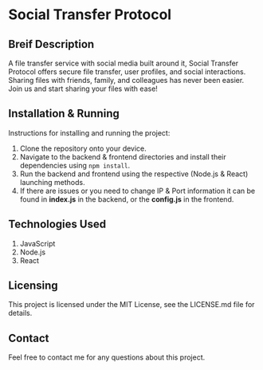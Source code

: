 # Social Transfer Protocol

## Breif Description
A file transfer service with social media built around it, Social Transfer Protocol offers secure file transfer, user profiles, and social interactions. Sharing files with friends, family, and colleagues has never been easier. Join us and start sharing your files with ease!

## Installation & Running
Instructions for installing and running the project:

1. Clone the repository onto your device.
2. Navigate to the backend & frontend directories and install their dependencies using `npm install`.
3. Run the backend and frontend using the respective (Node.js & React) launching methods.
4. If there are issues or you need to change IP & Port information it can be found in **index.js** in the backend, or the **config.js** in the frontend.

## Technologies Used
1. JavaScript
2. Node.js
3. React

## Licensing
This project is licensed under the MIT License, see the LICENSE.md file for details.

## Contact
Feel free to contact me for any questions about this project.
